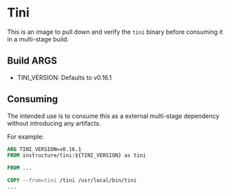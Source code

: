 # Tini

This is an image to pull down and verify the `tini` binary before
consuming it in a multi-stage build.

## Build ARGS
- TINI\_VERSION: Defaults to v0.16.1

## Consuming
The intended use is to consume this as a external multi-stage dependency
without introducing any artifacts.

For example:

```Dockerfile
ARG TINI_VERSION=v0.16.1
FROM instructure/tini:${TINI_VERSION} as tini

FROM ...

COPY --from=tini /tini /usr/local/bin/tini
...

```

